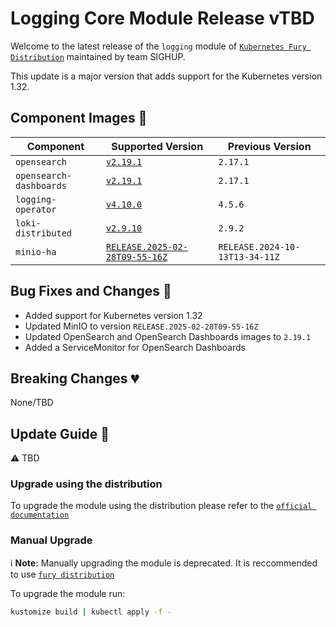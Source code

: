 # Logging Core Module Release vTBD

Welcome to the latest release of the `logging` module of [`Kubernetes Fury Distribution`](https://github.com/sighupio/fury-distribution) maintained by team SIGHUP.

This update is a major version that adds support for the Kubernetes version 1.32.

## Component Images 🚢

| Component               | Supported Version                                                                                   | Previous Version |
| ----------------------- | --------------------------------------------------------------------------------------------------- | ---------------- |
| `opensearch`            | [`v2.19.1`](https://github.com/opensearch-project/OpenSearch/releases/tag/2.19.1)                   | `2.17.1`         |
| `opensearch-dashboards` | [`v2.19.1`](https://github.com/opensearch-project/OpenSearch-Dashboards/releases/tag/2.19.1)        | `2.17.1`         |
| `logging-operator`      | [`v4.10.0`](https://github.com/kube-logging/logging-operator/releases/tag/4.10.0)                   | `4.5.6`          |
| `loki-distributed`      | [`v2.9.10`](https://github.com/grafana/loki/releases/tag/v2.9.10)                                   | `2.9.2`          |
| `minio-ha`              | [`RELEASE.2025-02-28T09-55-16Z`](https://github.com/minio/minio/tree/RELEASE.2025-02-28T09-55-16Z)  | `RELEASE.2024-10-13T13-34-11Z` |

## Bug Fixes and Changes 🐛

- Added support for Kubernetes version 1.32
- Updated MinIO to version `RELEASE.2025-02-28T09-55-16Z`
- Updated OpenSearch and OpenSearch Dashboards images to `2.19.1`
- Added a ServiceMonitor for OpenSearch Dashboards

## Breaking Changes 💔

None/TBD

## Update Guide 🦮

⚠ TBD

### Upgrade using the distribution

To upgrade the module using the distribution please refer to the [`official documentation`](https://docs.kubernetesfury.com/docs/upgrades/upgrades)

### Manual Upgrade

ℹ️ **Note:** Manually upgrading the module is deprecated. It is reccommended to use [`fury distribution`](https://github.com/sighupio/fury-distribution)

To upgrade the module run:

```bash
kustomize build | kubectl apply -f -
```
